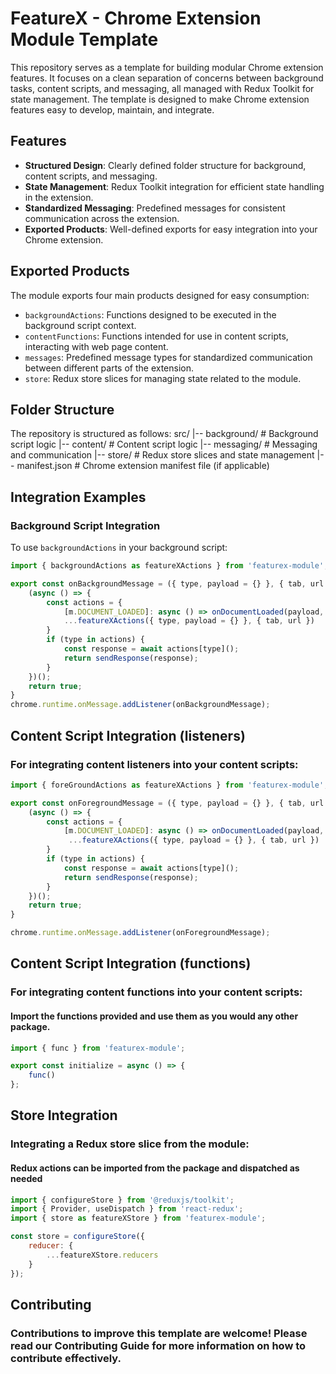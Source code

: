 # FeatureX - Chrome Extension Module Template

This repository serves as a template for building modular Chrome extension features. It focuses on a clean separation of concerns between background tasks, content scripts, and messaging, all managed with Redux Toolkit for state management. The template is designed to make Chrome extension features easy to develop, maintain, and integrate.

## Features

- **Structured Design**: Clearly defined folder structure for background, content scripts, and messaging.
- **State Management**: Redux Toolkit integration for efficient state handling in the extension.
- **Standardized Messaging**: Predefined messages for consistent communication across the extension.
- **Exported Products**: Well-defined exports for easy integration into your Chrome extension.

## Exported Products

The module exports four main products designed for easy consumption:

- `backgroundActions`: Functions designed to be executed in the background script context.
- `contentFunctions`: Functions intended for use in content scripts, interacting with web page content.
- `messages`: Predefined message types for standardized communication between different parts of the extension.
- `store`: Redux store slices for managing state related to the module.

## Folder Structure

The repository is structured as follows:
src/
|-- background/ # Background script logic
|-- content/ # Content script logic
|-- messaging/ # Messaging and communication
|-- store/ # Redux store slices and state management
|-- manifest.json # Chrome extension manifest file (if applicable)

## Integration Examples

### Background Script Integration

To use `backgroundActions` in your background script:

```javascript
import { backgroundActions as featureXActions } from 'featurex-module';

export const onBackgroundMessage = ({ type, payload = {} }, { tab, url }, sendResponse) => {
    (async () => {
        const actions = {
            [m.DOCUMENT_LOADED]: async () => onDocumentLoaded(payload, tab),
            ...featureXActions({ type, payload = {} }, { tab, url })
        }
        if (type in actions) {
            const response = await actions[type]();
            return sendResponse(response);
        }
    })();
    return true;
}
chrome.runtime.onMessage.addListener(onBackgroundMessage);
```

## Content Script Integration (listeners)
### For integrating content listeners into your content scripts:

```javascript
import { foreGroundActions as featureXActions } from 'featurex-module';

export const onForegroundMessage = ({ type, payload = {} }, { tab, url }, sendResponse) => {
    (async () => {
        const actions = {
            [m.DOCUMENT_LOADED]: async () => onDocumentLoaded(payload, tab),
             ...featureXActions({ type, payload = {} }, { tab, url })
        }
        if (type in actions) {
            const response = await actions[type]();
            return sendResponse(response);
        }
    })();
    return true;
}

chrome.runtime.onMessage.addListener(onForegroundMessage);
```

## Content Script Integration (functions)
### For integrating content functions into your content scripts:
#### Import the functions provided and use them as you would any other package.

```javascript
import { func } from 'featurex-module';

export const initialize = async () => {
    func() 
};
```

## Store Integration
### Integrating a Redux store slice from the module:
#### Redux actions can be imported from the package and dispatched as needed 

```javascript
import { configureStore } from '@reduxjs/toolkit';
import { Provider, useDispatch } from 'react-redux';
import { store as featureXStore } from 'featurex-module';

const store = configureStore({
    reducer: {
        ...featureXStore.reducers
    }
});
```
## Contributing
### Contributions to improve this template are welcome! Please read our Contributing Guide for more information on how to contribute effectively.